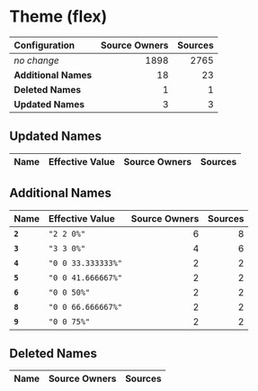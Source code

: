 # Theme (flex)

| Configuration | Source Owners | Sources |
| :------------ | ------------: | ------: |
| *no change* | 1898 | 2765 |
| **Additional Names** | 18 | 23 |
| **Deleted Names** | 1 | 1 |
| **Updated Names** | 3 | 3 |

## Updated Names

| Name | Effective Value | Source Owners | Sources |
| :--- | :-------------- | ------------: | ------: |

## Additional Names

| Name | Effective Value | Source Owners | Sources |
| :--- | :-------------- | ------------: | ------: |
| **`2`** | `"2 2 0%"` | 6 | 8 |
| **`3`** | `"3 3 0%"` | 4 | 6 |
| **`4`** | `"0 0 33.333333%"` | 2 | 2 |
| **`5`** | `"0 0 41.666667%"` | 2 | 2 |
| **`6`** | `"0 0 50%"` | 2 | 2 |
| **`8`** | `"0 0 66.666667%"` | 2 | 2 |
| **`9`** | `"0 0 75%"` | 2 | 2 |

## Deleted Names

| Name | Source Owners | Sources |
| :--- | ------------: | ------: |
